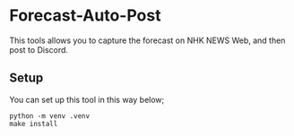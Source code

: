 # Forecast-Auto-Post

This tools allows you to capture the forecast on NHK NEWS Web, and then post to Discord.

## Setup

You can set up this tool in this way below;

```
python -m venv .venv
make install
```
